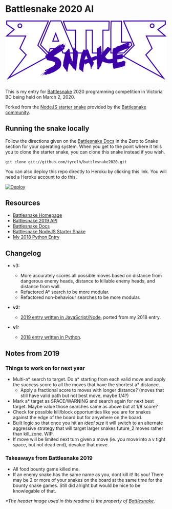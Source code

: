 # Battlesnake 2020 AI
![Battlesnake 2020](./static/logo.png)

This is my entry for [Battlesnake](https://www.battlesnake.io) 2020 programming competition in Victoria BC being held on March 2, 2020.

Forked from the [NodeJS starter snake](https://github.com/battlesnakeio/starter-snake-node) provided by the [Battlesnake community](https://github.com/battlesnakeio/community).

## Running the snake locally
Follow the directions given on the [Battlesnake Docs](http://docs.battlesnake.io/zero-to-snake-linux.html) in the Zero to Snake section for your operating system. When you get to the point where it tells you to clone the starter snake, you can clone this snake instead if you wish.
```shell
git clone git://github.com/tyrelh/battlesnake2020.git
```
You can also deploy this repo directly to Heroku by clicking this link. You will need a Heroku account to do this.

[![Deploy](https://www.herokucdn.com/deploy/button.png)](https://heroku.com/deploy)

## Resources
* [Battlesnake Homepage](https://www.battlesnake.io/)
* [Battlesnake 2019 API](http://docs.battlesnake.io/snake-api.html)
* [Battlesnake Docs](http://docs.battlesnake.io)
* [Battlesnake NodeJS Starter Snake](https://github.com/battlesnakeio/starter-snake-node)
* [My 2018 Python Entry](https://github.com/tyrelh/battlesnake2018)

## Changelog
* v3:
    * More accurately scores all possible moves based on distance from dangerous enemy heads, distance to killable enemy heads, and distance from wall.
    * Refactored A* search to be more modular.
    * Refactored non-behaviour searches to be more modular.
* **v2:**
  * [2019 entry written in JavaScript/Node](https://github.com/tyrelh/battlesnake2019), ported from my 2018 entry.
  
* **v1:**
  * [2018 entry written in Python](https://github.com/tyrelh/battlesnake2018).

## Notes from 2019
### Things to work on for next year
* Multi-a* search to target. Do a* starting from each valid move and apply the success score to all the moves that have the shortest a* distance.
  * Apply a fractional score to moves with longer distance? (moves that still have valid path but not best move, maybe 1/4?)
* Mark a* target as SPACE/WARNING and search again for next best target. Maybe value those searches same as above but at 1/8 score?
* Check for possible kill/block opportunities like you are for snakes against the edge of the board but for anywhere on the board.
* Built logic so that once you hit an _ideal size_ it will switch to an alternate aggressive strategy that will target larger snakes future_2 moves rather than kill_zone. WIP.
* If move will be limited next turn given a move (ie. you move into a v tight space, but not dead end), devalue that move.

### Takeaways from Battlesnake 2019
* All food bounty game killed me.
* If an enemy snake has the same name as you, dont kill it! Its you! There may be 2 or more of your snakes on the board at the same time for the bounty snake games. Still did alright but would be nice to be knowlegable of that.

_*The header image used in this readme is the property of [Battlesnake](https://www.battlesnake.io/)._